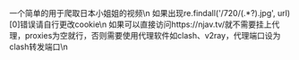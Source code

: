 一个简单的用于爬取日本小姐姐的视频\n
如果出现re.findall('/720/(.*?).jpg', url)[0]错误请自行更改cookie\n
如果可以直接访问https://njav.tv/就不需要挂上代理，proxies为空就行，否则需要使用代理软件如clash、v2ray，代理端口设为clash转发端口\n
